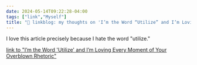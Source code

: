```yaml
---
date: 2024-05-14T09:22:28-04:00
tags: ["link","Myself"]
title: "🔗 linkblog: my thoughts on 'I’m the Word “Utilize” and I’m Loving Every Moment of Your Overblown Rhetoric'"
---
```

I love this article precisely because I hate the word "utilize."

[link to "I’m the Word 'Utilize' and I’m Loving Every Moment of Your Overblown Rhetoric"](https://www.mcsweeneys.net/articles/im-the-word-utilize-and-im-loving-every-moment-of-your-overblown-rhetoric)